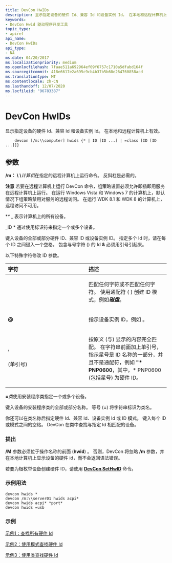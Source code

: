 ```yaml
---
title: DevCon HwIDs
description: 显示指定设备的硬件 Id、兼容 Id 和设备实例 Id。 在本地和远程计算机上有效。
keywords:
- DevCon Hwid 驱动程序开发工具
topic_type:
- apiref
api_name:
- DevCon HwIDs
api_type:
- NA
ms.date: 04/20/2017
ms.localizationpriority: medium
ms.openlocfilehash: 7faae511a692964ef09f6757c1710a5dfabd164f
ms.sourcegitcommit: 418e6617e2a695c9cb4b37b5b60e264760858acd
ms.translationtype: MT
ms.contentlocale: zh-CN
ms.lasthandoff: 12/07/2020
ms.locfileid: "96783387"
---
```

# <a name="devcon-hwids"></a>DevCon HwIDs

显示指定设备的硬件 Id、兼容 Id 和设备实例 Id。 在本地和远程计算机上有效。

```
    devcon [/m:\\computer] hwids {* | ID [ID ...] | =class [ID [ID ...]]}
```

## <a name="span-idddk_devcon_hwids_toolsspanspan-idddk_devcon_hwids_toolsspanparameters"></a><span id="ddk_devcon_hwids_tools"></span><span id="DDK_DEVCON_HWIDS_TOOLS"></span>参数

<span id="________m___computer______"></span><span id="________M___COMPUTER______"></span>**/m： \\ \\**<em>计算机</em>在指定的远程计算机上运行命令。 反斜杠是必需的。

**注意**   若要在远程计算机上运行 DevCon 命令，组策略设置必须允许即插即用服务在远程计算机上运行。 在运行 Windows Vista 和 Windows 7 的计算机上，默认情况下组策略禁用对服务的远程访问。 在运行 WDK 8.1 和 WDK 8 的计算机上，远程访问不可用。

<span id="______________"></span> **\** _ 表示计算机上的所有设备。

<span id="_______ID______"></span><span id="_______id______"></span> _ID * 通过使用标识符来指定一个或多个设备。

键入设备的全部或部分硬件 ID、兼容 ID 或设备实例 ID。 指定多个 Id 时，请在每个 ID 之间键入一个空格。 包含与号字符 () 的 Id **&** 必须用引号引起来。

以下特殊字符修改 ID 参数。

<table>
<colgroup>
<col width="50%" />
<col width="50%" />
</colgroup>
<thead>
<tr class="header">
<th align="left">字符</th>
<th align="left">描述</th>
</tr>
</thead>
<tbody>
<tr class="odd">
<td align="left"><p><strong><em></strong></p></td>
<td align="left"><p>匹配任何字符或不匹配任何字符。 使用通配符 (<strong> </em></strong>) 创建 ID 模式，例如<strong><em>磁盘</em></strong>。</p></td>
</tr>
<tr class="even">
<td align="left"><p><strong>@</strong></p></td>
<td align="left"><p>指示设备实例 ID，例如 <strong><xref href="ROOT\FTDISK\0000" data-throw-if-not-resolved="False" data-raw-source="@ROOT\FTDISK\0000"></xref></strong> 。</p></td>
</tr>
<tr class="odd">
<td align="left"><p><strong>'</strong></p>
<p> (单引号) </p></td>
<td align="left"><p>按原义 (与) 显示的内容完全匹配。 在字符串前面加上单引号，指示星号是 ID 名称的一部分，并且不是通配符，例如 <strong>"* PNP0600</strong>，其中，* PNP0600 (包括星号) 为硬件 ID。</p></td>
</tr>
</tbody>
</table>  

<span id="________class______"></span><span id="________CLASS______"></span>**=**<em>类</em>使用安装程序类指定一个或多个设备。

键入设备的安装程序类的全部或部分名称。 等号 (**=**) 将字符串标识为类名。

你还可以在类名称后指定硬件 Id、兼容 Id、设备实例 Id 或 ID 模式。 键入每个 ID 或模式之间的空格。 DevCon 在类中查找与指定 Id 相匹配的设备。

### <a name="span-idcommentsspanspan-idcommentsspancomments"></a><span id="comments"></span><span id="COMMENTS"></span>提出

**/M** 参数必须位于操作名称的前面 (**hwid**) 。 否则，DevCon 将忽略 **/m** 参数，并在本地计算机上显示设备的硬件 id，而不会返回语法错误。

若要为根枚举设备创建硬件 ID，请使用 [**DevCon SetHwID**](devcon-sethwid.md) 命令。

### <a name="span-idsample_usagespanspan-idsample_usagespansample-usage"></a><span id="sample_usage"></span><span id="SAMPLE_USAGE"></span>示例用法

```
devcon hwids *
devcon /m:\\server01 hwids acpi*
devcon hwids acpi* *port*
devcon hwids =usb
```

### <a name="span-idexamplesspanspan-idexamplesspanexamples"></a><span id="examples"></span><span id="EXAMPLES"></span>示例

[示例1：查找所有硬件 Id](devcon-examples.md#ddk_example_1_find_all_hardware_ids_tools)

[示例2：使用模式查找硬件 Id](devcon-examples.md#ddk_example_2_find_hardware_ids_by_using_a_pattern_tools)

[示例3：使用类查找硬件 Id](devcon-examples.md#ddk_example_3_find_hardware_ids_by_using_a_class_tools)

